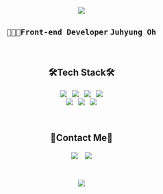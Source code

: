 <!-- 
<p align="center">
  <img src="https://capsule-render.vercel.app/api?type=waving&color=gradient&height=120&animation=fadeIn&section=footer&text=Welcome!&#160;🍎&fontAlign=70&fontColor=black&fontSize=40" />
</p> -->

<p align="center">
  <img src="https://capsule-render.vercel.app/api?type=Shark&color=auto&height=300&&section=header&text=🧸Welcome!🧸&fontSize=45" />
</p>

## <p align=center>`👩🏻‍💻Front-end Developer` `Juhyung Oh`</p>

<br/>

##  <p align=center>🛠️Tech Stack🛠️</p>
<p align=center>
  <img src="https://img.shields.io/badge/HTML5-black?style=for-the-badge&logo=HTML5&logoColor=E34F26"/> &#160;
  <img src="https://img.shields.io/badge/JavaScript-black?style=for-the-badge&logo=JavaScript&logoColor=F7DF1E"/> &#160;
  <img src="https://img.shields.io/badge/React-black?style=for-the-badge&logo=React&logoColor=61DAFB"/> &#160;
  <img src="https://img.shields.io/badge/TypeScript-black?style=for-the-badge&logo=TypeScript&logoColor=3178C6"/><br />
  <img src="https://img.shields.io/badge/CSS3-black?style=for-the-badge&logo=CSS3&logoColor=1572B6"/> &#160;
  <img src="https://img.shields.io/badge/Sass-black?style=for-the-badge&logo=Sass&logoColor=CC6699"/> &#160;
  <img src="https://img.shields.io/badge/styledcomponents-black?style=for-the-badge&logo=styled-components&logoColor=DB7093"/>
</p>

<br/>

## <p align=center>🍎Contact Me🍎</p>
<p align=center>
  <a href="mailto:juuh.yng5@gmail.com" target="_blank">
    <img src="https://img.shields.io/badge/Gmail-black?style=for-the-badge&logo=Gmail&logoColor=EA4335"/></a> &nbsp;&nbsp;
  <a href="https://velog.io/@juyh_yung5" target="_blank"><img src="https://img.shields.io/badge/Velog-black?style=for-the-badge&logo=Velog&logoColor=20C997"/></a>
</p>

<br/>

<!-- ![Top Langs](https://github-readme-stats.vercel.app/api/top-langs/?username=OHJUHYUNG&layout=compact&theme=tokyonight) -->

<p align="center">
  <img src="https://github-readme-stats.vercel.app/api?username=OHJUHYUNG&show_icons=true&theme=buefy" />
</p>
